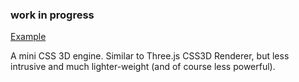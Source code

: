 ### work in progress

[Example](http://sketch.evanyou.me/matrix/)

A mini CSS 3D engine. Similar to Three.js CSS3D Renderer, but less intrusive and much lighter-weight (and of course less powerful).